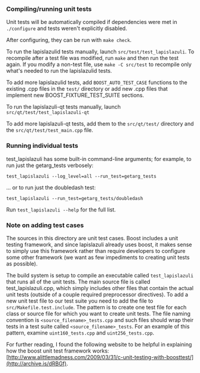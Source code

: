 ### Compiling/running unit tests

Unit tests will be automatically compiled if dependencies were met in `./configure`
and tests weren't explicitly disabled.

After configuring, they can be run with `make check`.

To run the lapislazulid tests manually, launch `src/test/test_lapislazuli`. To recompile
after a test file was modified, run `make` and then run the test again. If you
modify a non-test file, use `make -C src/test` to recompile only what's needed
to run the lapislazulid tests.

To add more lapislazulid tests, add `BOOST_AUTO_TEST_CASE` functions to the existing
.cpp files in the `test/` directory or add new .cpp files that
implement new BOOST_FIXTURE_TEST_SUITE sections.

To run the lapislazuli-qt tests manually, launch `src/qt/test/test_lapislazuli-qt`

To add more lapislazuli-qt tests, add them to the `src/qt/test/` directory and
the `src/qt/test/test_main.cpp` file.

### Running individual tests

test_lapislazuli has some built-in command-line arguments; for
example, to run just the getarg_tests verbosely:

    test_lapislazuli --log_level=all --run_test=getarg_tests

... or to run just the doubledash test:

    test_lapislazuli --run_test=getarg_tests/doubledash

Run `test_lapislazuli --help` for the full list.

### Note on adding test cases

The sources in this directory are unit test cases.  Boost includes a
unit testing framework, and since lapislazuli already uses boost, it makes
sense to simply use this framework rather than require developers to
configure some other framework (we want as few impediments to creating
unit tests as possible).

The build system is setup to compile an executable called `test_lapislazuli`
that runs all of the unit tests.  The main source file is called
test_lapislazuli.cpp, which simply includes other files that contain the
actual unit tests (outside of a couple required preprocessor
directives). To add a new unit test file to our test suite you need
to add the file to `src/Makefile.test.include`. The pattern is to
create one test file for each class or source file for which you want
to create unit tests.  The file naming convention is
`<source_filename>_tests.cpp` and such files should wrap their tests
in a test suite called `<source_filename>_tests`.  For an example of
this pattern, examine `uint160_tests.cpp` and `uint256_tests.cpp`.

For further reading, I found the following website to be helpful in
explaining how the boost unit test framework works:
[http://www.alittlemadness.com/2009/03/31/c-unit-testing-with-boosttest/](http://archive.is/dRBGf).
